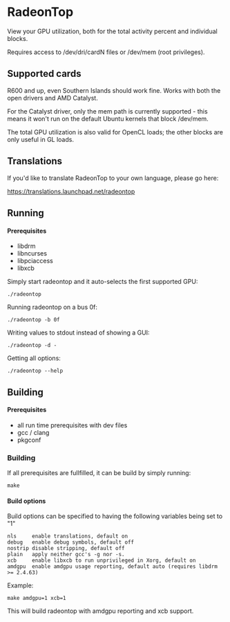 RadeonTop
=========

View your GPU utilization, both for the total activity percent and
individual blocks.

Requires access to /dev/dri/cardN files or /dev/mem (root privileges).

Supported cards
---------------

R600 and up, even Southern Islands should work fine.
Works with both the open drivers and AMD Catalyst.

For the Catalyst driver, only the mem path is currently supported - this
means it won't run on the default Ubuntu kernels that block /dev/mem.

The total GPU utilization is also valid for OpenCL loads; the other blocks
are only useful in GL loads.

Translations
------------

If you'd like to translate RadeonTop to your own language, please go here:

https://translations.launchpad.net/radeontop

Running
-------

#### Prerequisites

* libdrm
* libncurses
* libpciaccess
* libxcb


Simply start radeontop and it auto-selects the first supported GPU:

    ./radeontop


Running radeontop on a bus 0f:

    ./radeontop -b 0f


Writing values to stdout instead of showing a GUI:

    ./radeontop -d -


Getting all options:

    ./radeontop --help


Building
--------

#### Prerequisites
* all run time prerequisites with dev files
* gcc / clang
* pkgconf

### Building
If all prerequisites are fullfilled, it can be build by simply running:

    make

#### Build options

Build options can be specified to having the following variables being set to "1"

    nls     enable translations, default on
    debug   enable debug symbols, default off
    nostrip disable stripping, default off
    plain   apply neither gcc's -g nor -s.
    xcb     enable libxcb to run unprivileged in Xorg, default on
    amdgpu  enable amdgpu usage reporting, default auto (requires libdrm >= 2.4.63)


Example:

    make amdgpu=1 xcb=1

This will build radeontop with amdgpu reporting and xcb support.
